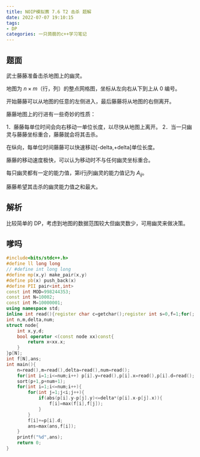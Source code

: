 ```yaml
---
title: NOIP模拟赛 7.6 T2 击杀 题解
date: 2022-07-07 19:10:15
tags:
- DP
categories: 一只蒟蒻的c++学习笔记
---
```


## 题面

武士藤藤准备击杀地图上的幽灵。

地图为 $n \times m$（行，列）的整点网格图，坐标从左向右从下到上从 $0$ 编号。

开始藤藤可以从地图的任意的左侧进入，最后藤藤将从地图的右侧离开。

藤藤地图上的行进有一些奇妙的性质：

1．藤藤每单位时间会向右移动一单位长度，以尽快从地图上离开。
2．当一只幽灵与藤藤坐标重合，藤藤就会将其击杀。
<!--more-->
在纵向，每单位时间藤藤可以快速移动[-delta,+delta]单位长度。

藤藤的移动速度极快，可以认为移动时不与任何幽灵坐标重合。

每只幽灵都有一定的能力值，第i行j列幽灵的能力值记为 $A_{i j}$。

藤藤希望其击杀的幽灵能力值之和最大。

## 解析

比较简单的 DP，考虑到地图的数据范围较大但幽灵数少，可用幽灵来做决策。

## 嗲吗
```cpp
#include<bits/stdc++.h>
#define ll long long
// #define int long long
#define mp(x,y) make_pair(x,y)
#define pb(x) push_back(x)
#define PII pair<int,int>
const int MOD=998244353;
const int N=10002;
const int M=10000001;
using namespace std;
inline int read(){register char c=getchar();register int s=0,f=1;for(;!isdigit(c);c=getchar())if(c=='-')f=-1;for(;isdigit(c);c=getchar())s=(s<<3)+(s<<1)+c-'0';return s*f;}
int n,m,delta,num;
struct node{
	int x,y,d;
	bool operator <(const node xx)const{
		return x<xx.x;
	}
}p[N];
int f[N],ans;
int main(){
	n=read(),m=read(),delta=read(),num=read();
	for(int i=1;i<=num;i++) p[i].y=read(),p[i].x=read(),p[i].d=read();
	sort(p+1,p+num+1);
	for(int i=1;i<=num;i++){
		for(int j=1;j<i;j++){
			if(abs(p[i].y-p[j].y)<=delta*(p[i].x-p[j].x)){
				f[i]=max(f[i],f[j]);
			}
		}
		f[i]+=p[i].d;
		ans=max(ans,f[i]);
	}
	printf("%d",ans);
	return 0;
}
```